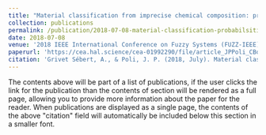 ```yaml
---
title: "Material classification from imprecise chemical composition: probabilistic vs possibilistic approach"
collection: publications
permalink: /publication/2018-07-08-material-classification-probabilsitic-vs-possibilistic
date: 2018-07-08
venue: '2018 IEEE International Conference on Fuzzy Systems (FUZZ-IEEE)'
paperurl: 'https://cea.hal.science/cea-01992290/file/article_JPPoli_CBordMaterialClassificationOpen.pdf'
citation: 'Grivet Sébert, A., & Poli, J. P. (2018, July). Material classification from imprecise chemical composition: probabilistic vs possibilistic approach. In 2018 IEEE International Conference on Fuzzy Systems (FUZZ-IEEE) (pp. 1-8). IEEE.'
---
```


The contents above will be part of a list of publications, if the user clicks the link for the publication than the contents of section will be rendered as a full page, allowing you to provide more information about the paper for the reader. When publications are displayed as a single page, the contents of the above "citation" field will automatically be included below this section in a smaller font.
